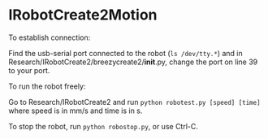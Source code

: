 # IRobotCreate2Motion
To establish connection:

Find the usb-serial port connected to the robot (```ls /dev/tty.*```) and in Research/IRobotCreate2/breezycreate2/__init__.py, change the port on line 39 to your port.

To run the robot freely:

Go to Research/IRobotCreate2 and run ```python robotest.py [speed] [time]``` where speed is in mm/s and time is in s.

To stop the robot, run ```python robostop.py```, or use Ctrl-C.
